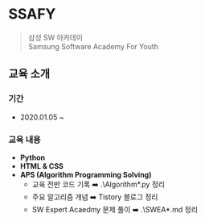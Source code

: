 # SSAFY
> 삼성 SW 아카데미  
Samsung Software Academy For Youth  

## 교육 소개
### 기간
  - 2020.01.05 ~ 
### 교육 내용
- __Python__
- __HTML & CSS__
- __APS (Algorithm Programming Solving)__
  - 교육 전반 코드 기록 :arrow_right: .\Algorithm\*.py 정리
  - 주요 알고리즘 개념 :arrow_right: Tistory 블로그 정리
  - SW Expert Acaedmy 문제 풀이 :arrow_right: .\SWEA\*.md 정리
